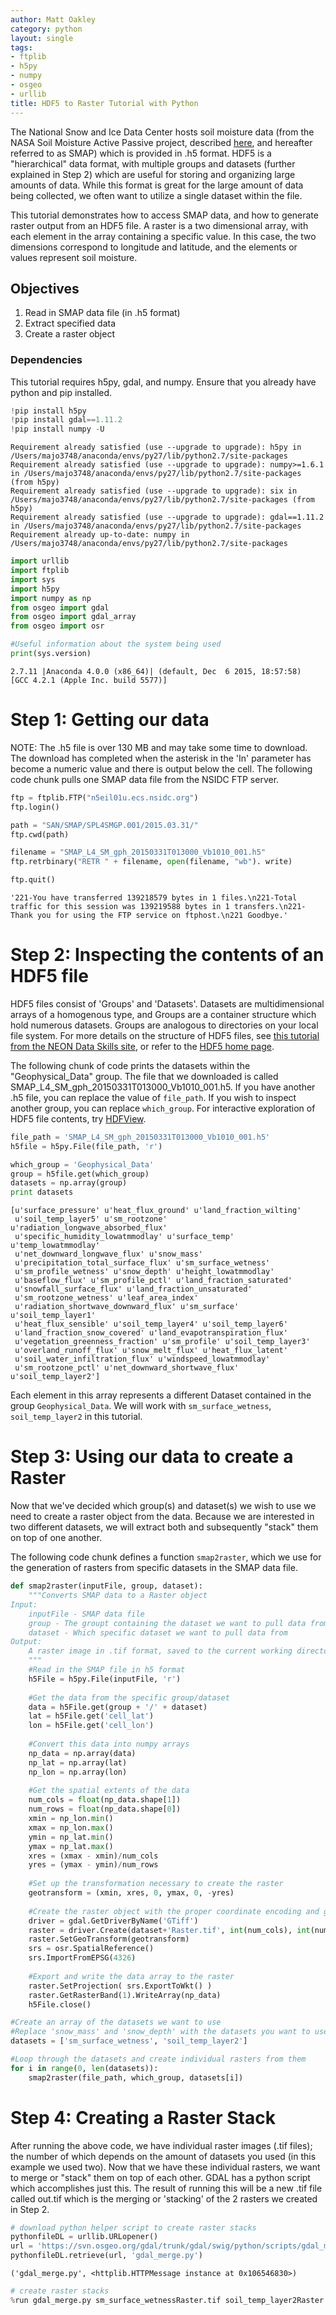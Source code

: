 ```yaml
---
author: Matt Oakley
category: python
layout: single
tags:
- ftplib
- h5py
- numpy
- osgeo
- urllib
title: HDF5 to Raster Tutorial with Python
---
```





The National Snow and Ice Data Center hosts soil moisture data (from the NASA Soil Moisture Active Passive project, described [here](https://nsidc.org/data/smap), and hereafter referred to as SMAP) which is provided in .h5 format. HDF5 is a "hierarchical" data format, with multiple groups and datasets (further explained in Step 2) which are useful for storing and organizing large amounts of data. While this format is great for the large amount of data being collected, we often want to utilize a single dataset within the file. 

This tutorial demonstrates how to access SMAP data, and how to generate raster output from an HDF5 file. A raster is a two dimensional array, with each element in the array containing a specific value. In this case, the two dimensions correspond to longitude and latitude, and the elements or values represent soil moisture.
    
## Objectives

1. Read in SMAP data file (in .h5 format)
2. Extract specified data
3. Create a raster object

### Dependencies

This tutorial requires h5py, gdal, and numpy. Ensure that you already have python and pip installed.


```python
!pip install h5py
!pip install gdal==1.11.2
!pip install numpy -U
```

    Requirement already satisfied (use --upgrade to upgrade): h5py in /Users/majo3748/anaconda/envs/py27/lib/python2.7/site-packages
    Requirement already satisfied (use --upgrade to upgrade): numpy>=1.6.1 in /Users/majo3748/anaconda/envs/py27/lib/python2.7/site-packages (from h5py)
    Requirement already satisfied (use --upgrade to upgrade): six in /Users/majo3748/anaconda/envs/py27/lib/python2.7/site-packages (from h5py)
    Requirement already satisfied (use --upgrade to upgrade): gdal==1.11.2 in /Users/majo3748/anaconda/envs/py27/lib/python2.7/site-packages
    Requirement already up-to-date: numpy in /Users/majo3748/anaconda/envs/py27/lib/python2.7/site-packages



```python
import urllib
import ftplib
import sys
import h5py
import numpy as np
from osgeo import gdal
from osgeo import gdal_array
from osgeo import osr

#Useful information about the system being used
print(sys.version)
```

    2.7.11 |Anaconda 4.0.0 (x86_64)| (default, Dec  6 2015, 18:57:58) 
    [GCC 4.2.1 (Apple Inc. build 5577)]


# Step 1: Getting our data

NOTE: The .h5 file is over 130 MB and may take some time to download. The download has completed when the asterisk in the 'In' parameter has become a numeric value and there is output below the cell. The following code chunk pulls one SMAP data file from the NSIDC FTP server.


```python
ftp = ftplib.FTP("n5eil01u.ecs.nsidc.org")
ftp.login()

path = "SAN/SMAP/SPL4SMGP.001/2015.03.31/"
ftp.cwd(path)

filename = "SMAP_L4_SM_gph_20150331T013000_Vb1010_001.h5"
ftp.retrbinary("RETR " + filename, open(filename, "wb"). write)

ftp.quit()
```




    '221-You have transferred 139218579 bytes in 1 files.\n221-Total traffic for this session was 139219588 bytes in 1 transfers.\n221-Thank you for using the FTP service on ftphost.\n221 Goodbye.'



# Step 2: Inspecting the contents of an HDF5 file

HDF5 files consist of 'Groups' and 'Datasets'. Datasets are multidimensional arrays of a homogenous type, and Groups are a container structure which hold numerous datasets. Groups are analogous to directories on your local file system. For more details on the structure of HDF5 files, see [this tutorial from the NEON Data Skills site](http://neondataskills.org/HDF5/About), or refer to the [HDF5 home page](https://www.hdfgroup.org/HDF5/).

The following chunk of code prints the datasets within the "Geophysical_Data" group. The file that we downloaded is called SMAP_L4_SM_gph_20150331T013000_Vb1010_001.h5. If you have another .h5 file, you can replace the value of `file_path`. If you wish to inspect another group, you can replace `which_group`. For interactive exploration of HDF5 file contents, try [HDFView](https://www.hdfgroup.org/products/java/hdfview/index.html).


```python
file_path = 'SMAP_L4_SM_gph_20150331T013000_Vb1010_001.h5'
h5file = h5py.File(file_path, 'r') 

which_group = 'Geophysical_Data'
group = h5file.get(which_group)
datasets = np.array(group)
print datasets
```

    [u'surface_pressure' u'heat_flux_ground' u'land_fraction_wilting'
     u'soil_temp_layer5' u'sm_rootzone' u'radiation_longwave_absorbed_flux'
     u'specific_humidity_lowatmmodlay' u'surface_temp' u'temp_lowatmmodlay'
     u'net_downward_longwave_flux' u'snow_mass'
     u'precipitation_total_surface_flux' u'sm_surface_wetness'
     u'sm_profile_wetness' u'snow_depth' u'height_lowatmmodlay'
     u'baseflow_flux' u'sm_profile_pctl' u'land_fraction_saturated'
     u'snowfall_surface_flux' u'land_fraction_unsaturated'
     u'sm_rootzone_wetness' u'leaf_area_index'
     u'radiation_shortwave_downward_flux' u'sm_surface' u'soil_temp_layer1'
     u'heat_flux_sensible' u'soil_temp_layer4' u'soil_temp_layer6'
     u'land_fraction_snow_covered' u'land_evapotranspiration_flux'
     u'vegetation_greenness_fraction' u'sm_profile' u'soil_temp_layer3'
     u'overland_runoff_flux' u'snow_melt_flux' u'heat_flux_latent'
     u'soil_water_infiltration_flux' u'windspeed_lowatmmodlay'
     u'sm_rootzone_pctl' u'net_downward_shortwave_flux' u'soil_temp_layer2']


Each element in this array represents a different Dataset contained in the group `Geophysical_Data`. We will work with `sm_surface_wetness`, `soil_temp_layer2` in this tutorial. 

# Step 3: Using our data to create a Raster

Now that we've decided which group(s) and dataset(s) we wish to use we need to create a raster object from the data. Because we are interested in two different datasets, we will extract both and subsequently "stack" them on top of one another.

The following code chunk defines a function `smap2raster`, which we use for the generation of rasters from specific datasets in the SMAP data file. 


```python
def smap2raster(inputFile, group, dataset):
    """Converts SMAP data to a Raster object
Input:  
    inputFile - SMAP data file
    group - The groupt containing the dataset we want to pull data from
    dataset - Which specific dataset we want to pull data from
Output: 
    A raster image in .tif format, saved to the current working directory
    """
    #Read in the SMAP file in h5 format
    h5File = h5py.File(inputFile, 'r')
    
    #Get the data from the specific group/dataset
    data = h5File.get(group + '/' + dataset)
    lat = h5File.get('cell_lat')
    lon = h5File.get('cell_lon')
    
    #Convert this data into numpy arrays
    np_data = np.array(data)
    np_lat = np.array(lat)
    np_lon = np.array(lon)
    
    #Get the spatial extents of the data
    num_cols = float(np_data.shape[1])
    num_rows = float(np_data.shape[0])
    xmin = np_lon.min()
    xmax = np_lon.max()
    ymin = np_lat.min()
    ymax = np_lat.max()
    xres = (xmax - xmin)/num_cols
    yres = (ymax - ymin)/num_rows
    
    #Set up the transformation necessary to create the raster
    geotransform = (xmin, xres, 0, ymax, 0, -yres)
    
    #Create the raster object with the proper coordinate encoding and geographic transformation
    driver = gdal.GetDriverByName('GTiff')
    raster = driver.Create(dataset+'Raster.tif', int(num_cols), int(num_rows), 1, gdal.GDT_Float32)
    raster.SetGeoTransform(geotransform)
    srs = osr.SpatialReference()
    srs.ImportFromEPSG(4326)
    
    #Export and write the data array to the raster
    raster.SetProjection( srs.ExportToWkt() )
    raster.GetRasterBand(1).WriteArray(np_data)
    h5File.close()

#Create an array of the datasets we want to use
#Replace 'snow_mass' and 'snow_depth' with the datasets you want to use
datasets = ['sm_surface_wetness', 'soil_temp_layer2']

#Loop through the datasets and create individual rasters from them
for i in range(0, len(datasets)):
    smap2raster(file_path, which_group, datasets[i])
```

# Step 4: Creating a Raster Stack

After running the above code, we have individual raster images (.tif files); the number of which depends on the amount of datasets you used (in this example we used two). Now that we have these individual rasters, we want to merge or "stack" them on top of each other. GDAL has a python script which accomplishes just this. The result of running this will be a new .tif file called out.tif which is the merging or 'stacking' of the 2 rasters we created in Step 2.


```python
# download python helper script to create raster stacks
pythonfileDL = urllib.URLopener()
url = 'https://svn.osgeo.org/gdal/trunk/gdal/swig/python/scripts/gdal_merge.py'
pythonfileDL.retrieve(url, 'gdal_merge.py')
```




    ('gdal_merge.py', <httplib.HTTPMessage instance at 0x106546830>)




```python
# create raster stacks
%run gdal_merge.py sm_surface_wetnessRaster.tif soil_temp_layer2Raster.tif
```